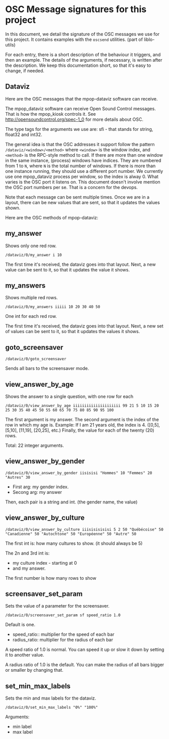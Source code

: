 # OSC Message signatures for this project

In this document, we detail the signature of the OSC messages we use for this project.
It contains examples with the `oscsend` utilities. (part of liblo-utils)

For each entry, there is a short description of the behaviour it triggers, and then an example.
The details of the arguments, if necessary, is written after the description.
We keep this documentation short, so that it's easy to change, if needed.

## Dataviz

Here are the OSC messages that the mpop-dataviz software can receive.

The mpop_dataviz software can receive Open Sound Control messages.
That is how the mpop_kiosk controls it.
See http://opensoundcontrol.org/spec-1_0 for more details about OSC.

The type tags for the arguments we use are: sfi - that stands for string, float32 and int32.

The general idea is that the OSC addresses it support follow the pattern `/dataviz/<window>/<method>` where `<window>` is the window index, and `<method>` is the RPC-style method to call.
If there are more than one window in the same instance, (process) windows have indices.
They are numbered from 1 to `N`, where `N` is the total number of windows.
If there is more than one instance running, they should use a different port number.
We currently use one mpop_dataviz process per window, so the index is alway 0.
What varies is the OSC port it listens on.
This document doesn't involve mention the OSC port numbers per se.
That is a concern for the devops.

Note that each message can be sent multiple times. Once we are in a layout,
there can be new values that are sent, so that it updates the values shown.

Here are the OSC methods of mpop-dataviz:

## my_answer

Shows only one red row.

```
/dataviz/0/my_answer i 10
```

The first time it's received, the dataviz goes into that layout.
Next, a new value can be sent to it, so that it updates the value it shows.


## my_answers

Shows multiple red rows.

```
/dataviz/0/my_answers iiiii 10 20 30 40 50
```

One int for each red row.

The first time it's received, the dataviz goes into that layout.
Next, a new set of values can be sent to it, so that it updates the values it shows.


## goto_screensaver

```
/dataviz/0/goto_screensaver
```

Sends all bars to the screensaver mode.


## view_answer_by_age

Shows the answer to a single question, with one row for each
```
/dataviz/0/view_answer_by_age iiiiiiiiiiiiiiiiiiiii 99 21 5 10 15 20 25 30 35 40 45 50 55 60 65 70 75 80 85 90 95 100
```

The first argument is my answer.
The second argument is the index of the row in which my age is. Example: If I am 21 years old, the index is 4. ([0,5], [5,10], [11,19], [20,25], etc.)
Finally, the value for each of the twenty (20) rows.

Total: 22 integer arguments.


## view_answer_by_gender

```
/dataviz/0/view_answer_by_gender iisisisi "Hommes" 10 "Femmes" 20 "Autres" 30
```

- First arg: my gender index.
- Secong arg: my answer

Then, each pair is a string and int. (the gender name, the value)


## view_answer_by_culture

```
/dataviz/0/view_answer_by_culture iiisisisisisi 5 2 50 "Québécoise" 50 "Canadienne" 50 "Autochtone" 50 "Européenne" 50 "Autre" 50
```

The first int is: how many cultures to show. (it should always be 5)

The 2n and 3rd int is:

- my culture index - starting at 0
- and my answer.

The first number is how many rows to show


## screensaver_set_param

Sets the value of a parameter for the screensaver.

```
/dataviz/0/screensaver_set_param sf speed_ratio 1.0
```

Default is one.

- speed_ratio:: multiplier for the speed of each bar 
- radius_ratio: multiplier for the radius of each bar

A speed ratio of 1.0 is normal. You can speed it up or slow it down by setting it to another value.

A radius ratio of 1.0 is the default. You can make the radius of all bars bigger or smaller by changing that.

## set_min_max_labels

Sets the min and max labels for the dataviz.

```
/dataviz/0/set_min_max_labels "0%" "100%"
```

Arguments:
- min label
- max label

